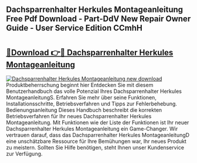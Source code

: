 ## Dachsparrenhalter Herkules Montageanleitung Free Pdf Download - Part-DdV New Repair Owner Guide - User Service Edition CCmhH

# <h2><a href="http://df6chh7.blite.top/?on=Dachsparrenhalter+Herkules+Montageanleitung">🔗Download 👉🔴 Dachsparrenhalter Herkules Montageanleitung</a></h2>

[![Dachsparrenhalter Herkules Montageanleitung new download](https://i.imgur.com/lujVjoI.png)](http://df6chh7.blite.top/?on=Dachsparrenhalter+Herkules+Montageanleitung)
Produktbeherrschung beginnt hier Entdecken Sie mit diesem Benutzerhandbuch das volle Potenzial Ihres Dachsparrenhalter Herkules MontageanleitungS. Erfahren Sie mehr über seine Funktionen, Installationsschritte, Betriebsverfahren und Tipps zur Fehlerbehebung. Bedienungsanleitung Dieses Handbuch beschreibt die korrekten Betriebsverfahren für Ihr neues Dachsparrenhalter Herkules Montageanleitung. Mit Funktionen wie der Liste der Funktionen ist Ihr neuer Dachsparrenhalter Herkules Montageanleitung ein Game-Changer. Wir vertrauen darauf, dass das Dachsparrenhalter Herkules MontageanleitungD eine unschätzbare Ressource für Ihre Bemühungen war, Ihr neues Produkt zu meistern. Sollten Sie Hilfe benötigen, steht Ihnen unser Kundenservice zur Verfügung.
